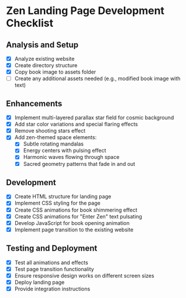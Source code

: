 # Zen Landing Page Development Checklist

## Analysis and Setup
- [x] Analyze existing website
- [x] Create directory structure
- [x] Copy book image to assets folder
- [ ] Create any additional assets needed (e.g., modified book image with text)

## Enhancements
- [x] Implement multi-layered parallax star field for cosmic background
- [x] Add star color variations and special flaring effects
- [x] Remove shooting stars effect
- [x] Add zen-themed space elements:
  - [x] Subtle rotating mandalas
  - [x] Energy centers with pulsing effect
  - [x] Harmonic waves flowing through space
  - [x] Sacred geometry patterns that fade in and out

## Development
- [x] Create HTML structure for landing page
- [x] Implement CSS styling for the page
- [x] Create CSS animations for book shimmering effect
- [x] Create CSS animations for "Enter Zen" text pulsating
- [x] Develop JavaScript for book opening animation
- [x] Implement page transition to the existing website

## Testing and Deployment
- [x] Test all animations and effects
- [x] Test page transition functionality
- [x] Ensure responsive design works on different screen sizes
- [x] Deploy landing page
- [x] Provide integration instructions

